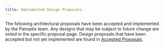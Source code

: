 ```yaml
---
title: Implemented Design Proposals
---
```


The following architectural proposals have been accepted and implemented
by the Panoptis team. Any designs that may be subject to future change are noted
in the specific proposal page.
Design proposals that have been accepted but not yet implemented are found in
[Accepted Proposals](../proposals/accepted-design-proposals.md).
